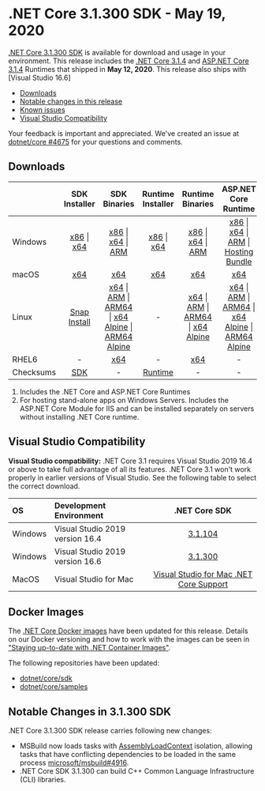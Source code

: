 # .NET Core 3.1.300 SDK - May 19, 2020

[.NET Core 3.1.300 SDK](https://dotnet.microsoft.com/download/dotnet/3.1) is available for download and usage in your environment. This release includes the [.NET Core 3.1.4](../3.1.4/3.1.4.md) and [ASP.NET Core 3.1.4](../3.1.4/3.1.4.md) Runtimes that shipped in **May 12, 2020**. This release also ships with [Visual Studio 16.6]

* [Downloads](https://dotnet.microsoft.com/download/dotnet/3.1)
* [Notable changes in this release](#notable-changes-in-31300-sdk)
* [Known issues](../3.1-known-issues.md)
* [Visual Studio Compatibility](#visual-studio-compatibility)

Your feedback is important and appreciated. We've created an issue at [dotnet/core #4675](https://github.com/dotnet/core/issues/4675) for your questions and comments.

## Downloads

|           | SDK Installer                        | SDK Binaries                 | Runtime Installer                                        | Runtime Binaries                                 | ASP.NET Core Runtime           | Windows Desktop Runtime           |
| --------- | :------------------------------------------:     | :----------------------:                 | :---------------------------:                            | :-------------------------:                      | :-----------------:            |:-----------------:            |
| Windows   | [x86][dotnet-sdk-win-x86.exe] \| [x64][dotnet-sdk-win-x64.exe] | [x86][dotnet-sdk-win-x86.zip] \| [x64][dotnet-sdk-win-x64.zip] \| [ARM][dotnet-sdk-win-arm.zip] | [x86][dotnet-runtime-win-x86.exe] \| [x64][dotnet-runtime-win-x64.exe] | [x86][dotnet-runtime-win-x86.zip] \| [x64][dotnet-runtime-win-x64.zip] \| [ARM][dotnet-runtime-win-arm.zip]  | [x86][aspnetcore-runtime-win-x86.exe] \| [x64][aspnetcore-runtime-win-x64.exe] \| [ARM][aspnetcore-runtime-win-arm.zip] \| [Hosting Bundle][dotnet-hosting-win.exe] | [x86][windowsdesktop-runtime-win-x86.exe] \| [x64][windowsdesktop-runtime-win-x64.exe] |
| macOS     | [x64][dotnet-sdk-osx-x64.pkg]  | [x64][dotnet-sdk-osx-x64.tar.gz]     | [x64][dotnet-runtime-osx-x64.pkg] | [x64][dotnet-runtime-osx-x64.tar.gz] | [x64][aspnetcore-runtime-osx-x64.tar.gz] | - |
| Linux     |  [Snap Install][snap-install]  | [x64][dotnet-sdk-linux-x64.tar.gz] \| [ARM][dotnet-sdk-linux-arm.tar.gz] \| [ARM64][dotnet-sdk-linux-arm64.tar.gz] \| [x64 Alpine][dotnet-sdk-linux-musl-x64.tar.gz] \| [ARM64 Alpine][dotnet-runtime-linux-musl-arm64.tar.gz] | - | [x64][dotnet-runtime-linux-x64.tar.gz] \| [ARM][dotnet-runtime-linux-arm.tar.gz] \| [ARM64][dotnet-runtime-linux-arm64.tar.gz] \| [x64 Alpine][dotnet-runtime-linux-musl-x64.tar.gz] | [x64][aspnetcore-runtime-linux-x64.tar.gz]  \| [ARM][aspnetcore-runtime-linux-arm.tar.gz] \| [ARM64][aspnetcore-runtime-linux-arm64.tar.gz] \| [x64 Alpine][aspnetcore-runtime-linux-musl-x64.tar.gz] \| [ARM64 Alpine][aspnetcore-runtime-linux-musl-arm64.tar.gz] | - |
| RHEL6     | -                                                | [x64][dotnet-sdk-rhel.6-x64.tar.gz]                    | -                                                        | [x64][dotnet-runtime-rhel.6-x64.tar.gz] | - | |
| Checksums | [SDK][checksums-sdk]                             | -                                        | [Runtime][checksums-runtime]                             | - | - | - |

1. Includes the .NET Core and ASP.NET Core Runtimes
2. For hosting stand-alone apps on Windows Servers. Includes the ASP.NET Core Module for IIS and can be installed separately on servers without installing .NET Core runtime.

## Visual Studio Compatibility

**Visual Studio compatibility:** .NET Core 3.1 requires Visual Studio 2019 16.4 or above to take full advantage of all its features. .NET Core 3.1 won't work properly in earlier versions of Visual Studio. See the following table to select the correct download.

| OS | Development Environment | .NET Core SDK |
| :-- | :-- | :--: |
| Windows | Visual Studio 2019 version 16.4 | [3.1.104](3.1.4.md) |
| Windows | Visual Studio 2019 version 16.6 | [3.1.300](#downloads) |
| MacOS | Visual Studio for Mac | [Visual Studio for Mac .NET Core Support](https://learn.microsoft.com/visualstudio/mac/net-core-support) |

## Docker Images

The [.NET Core Docker images](https://hub.docker.com/r/microsoft/dotnet/) have been updated for this release. Details on our Docker versioning and how to work with the images can be seen in ["Staying up-to-date with .NET Container Images"](https://devblogs.microsoft.com/dotnet/staying-up-to-date-with-net-container-images/).

The following repositories have been updated:

* [dotnet/core/sdk](https://github.com/dotnet/dotnet-docker/blob/main/README.sdk.md)
* [dotnet/core/samples](https://github.com/dotnet/dotnet-docker/blob/main/README.samples.md)

## Notable Changes in 3.1.300 SDK

.NET Core 3.1.300 SDK release carries following new changes:

* MSBuild now loads tasks with [AssemblyLoadContext](https://learn.microsoft.com/dotnet/api/system.runtime.loader.assemblyloadcontext?view=netcore-3.1) isolation, allowing tasks that have conflicting dependencies to be loaded in the same process [microsoft/msbuild#4916](https://github.com/microsoft/msbuild/pull/4916).
* .NET Core SDK 3.1.300 can build C++ Common Language Infrastructure (CLI) libraries.

[snap-install]: 3.1.4-install-instructions.md

[checksums-runtime]: https://builds.dotnet.microsoft.com/dotnet/checksums/3.1.300-sha.txt
[checksums-sdk]: https://builds.dotnet.microsoft.com/dotnet/checksums/3.1.300-sha.txt

[//]: # ( Runtime 3.1.4)
[dotnet-runtime-linux-arm.tar.gz]: https://download.visualstudio.microsoft.com/download/pr/f9c95fa6-0fa0-4fa5-b6f2-e782b4044b76/42cd3637fb99a9ffde1469ef936be0c3/dotnet-runtime-3.1.4-linux-arm.tar.gz
[dotnet-runtime-linux-arm64.tar.gz]: https://download.visualstudio.microsoft.com/download/pr/da94a32f-8fa7-4df8-b54c-f3442dc2a17a/0badd31a0487b0318a3234baf023aa3c/dotnet-runtime-3.1.4-linux-arm64.tar.gz
[dotnet-runtime-linux-musl-arm64.tar.gz]: https://download.visualstudio.microsoft.com/download/pr/26671baf-7f0d-4b0c-aeaf-ed00f1f1cd39/b4b9f36c3937020834255c3ca55f6ed2/dotnet-runtime-3.1.4-linux-musl-arm64.tar.gz
[dotnet-runtime-linux-musl-x64.tar.gz]: https://download.visualstudio.microsoft.com/download/pr/b86bf782-f36a-435d-8e85-0749e1874c97/0723f572c097721865568117e840d322/dotnet-runtime-3.1.4-linux-musl-x64.tar.gz
[dotnet-runtime-linux-x64.tar.gz]: https://download.visualstudio.microsoft.com/download/pr/c3558096-9333-41fe-9195-0bd5558bde88/7a1ff566cbdab177d49fafcb66f4316b/dotnet-runtime-3.1.4-linux-x64.tar.gz
[dotnet-runtime-osx-x64.pkg]: https://download.visualstudio.microsoft.com/download/pr/b51c2705-f7e1-4a59-b6ba-2a70d9caded3/da2567cee8519d5dc4185cbee8f97498/dotnet-runtime-3.1.4-osx-x64.pkg
[dotnet-runtime-osx-x64.tar.gz]: https://download.visualstudio.microsoft.com/download/pr/34e036e2-1189-4b34-9a94-bba712581532/60fa96357a11d25d4c75a8d0f107338f/dotnet-runtime-3.1.4-osx-x64.tar.gz
[dotnet-runtime-rhel.6-x64.tar.gz]: https://download.visualstudio.microsoft.com/download/pr/d93f93da-7d59-4b65-8d02-d60894d69785/1e05bdf2757fb14b82108df98f89bde0/dotnet-runtime-3.1.4-rhel.6-x64.tar.gz
[dotnet-runtime-win-arm.zip]: https://download.visualstudio.microsoft.com/download/pr/32e90964-8aed-4e70-8f30-e6aa5f8f5227/b998e9b6b5701a6dc3c1709bc2862958/dotnet-runtime-3.1.4-win-arm.zip
[dotnet-runtime-win-x64.exe]: https://download.visualstudio.microsoft.com/download/pr/93d4ac87-6db0-4ddd-9bef-8050067b5e5d/605b178040bdd75b63d021d9387219ea/dotnet-runtime-3.1.4-win-x64.exe
[dotnet-runtime-win-x64.zip]: https://download.visualstudio.microsoft.com/download/pr/d75cf6a6-22e6-4e25-9e87-380417656586/811507607c6999f3a842b27efddd3a01/dotnet-runtime-3.1.4-win-x64.zip
[dotnet-runtime-win-x86.exe]: https://download.visualstudio.microsoft.com/download/pr/03b8b6cb-c80c-43ea-9136-1156e839bb52/31c13e5a5b028a3c721a50df8f02caf0/dotnet-runtime-3.1.4-win-x86.exe
[dotnet-runtime-win-x86.zip]: https://download.visualstudio.microsoft.com/download/pr/8dbd1e36-4d86-4989-ae0b-d16041575fcd/105512c7459d0ff04cffbb6453657874/dotnet-runtime-3.1.4-win-x86.zip

[//]: # ( WindowsDesktop )
[windowsdesktop-runtime-win-x64.exe]: https://download.visualstudio.microsoft.com/download/pr/d8cf1fe3-21c2-4baf-988f-f0152996135e/0c00b94713ee93e7ad5b4f82e2b86607/windowsdesktop-runtime-3.1.4-win-x64.exe
[windowsdesktop-runtime-win-x86.exe]: https://download.visualstudio.microsoft.com/download/pr/2d4b7600-5f32-4a1f-abd5-47cdb2d1362b/7b8b7635e3bb63f6b2cc9a1c624b5325/windowsdesktop-runtime-3.1.4-win-x86.exe

[//]: # ( ASP 3.1.4)
[aspnetcore-runtime-linux-arm.tar.gz]: https://download.visualstudio.microsoft.com/download/pr/06f9feeb-cd19-49e9-a5cd-a230e1d8c52f/a232fbb4a6e6a90bbe624225e180308a/aspnetcore-runtime-3.1.4-linux-arm.tar.gz
[aspnetcore-runtime-linux-arm64.tar.gz]: https://download.visualstudio.microsoft.com/download/pr/0f94ccdf-a791-4978-a0e1-0309911f60a4/d734c7f79e6b180b7b91f3d7e78d24d8/aspnetcore-runtime-3.1.4-linux-arm64.tar.gz
[aspnetcore-runtime-linux-musl-arm64.tar.gz]: https://download.visualstudio.microsoft.com/download/pr/ae7297ec-38e1-42d2-aa14-2e4d911b0650/fa4654872f079cbab2f0e1d16045b577/aspnetcore-runtime-3.1.4-linux-musl-arm64.tar.gz
[aspnetcore-runtime-linux-musl-x64.tar.gz]: https://download.visualstudio.microsoft.com/download/pr/68df043e-52ef-414c-99bf-35dfe2c83759/ea6c41fb0ec443a01fbeccf348d64775/aspnetcore-runtime-3.1.4-linux-musl-x64.tar.gz
[aspnetcore-runtime-linux-x64.tar.gz]: https://download.visualstudio.microsoft.com/download/pr/a1ddc998-933c-47af-b8c7-dc2503e44e91/42d8cd08b2055df52c9457c993911f2e/aspnetcore-runtime-3.1.4-linux-x64.tar.gz
[aspnetcore-runtime-osx-x64.tar.gz]: https://download.visualstudio.microsoft.com/download/pr/82d29bd5-dbde-44bf-bab2-ca2ad773de20/5d33f6c2721fc1588631eeb59237289f/aspnetcore-runtime-3.1.4-osx-x64.tar.gz
[aspnetcore-runtime-win-arm.zip]: https://download.visualstudio.microsoft.com/download/pr/3bb0854c-541c-46c1-9efa-f26e9dfc701b/b53fb590dca38a967f1b1e12a5c10165/aspnetcore-runtime-3.1.4-win-arm.zip
[aspnetcore-runtime-win-x64.exe]: https://download.visualstudio.microsoft.com/download/pr/f9598bd0-060a-46c1-b5ce-65f1663f6204/afb4dd9e1377f63a5c124d60fb119764/aspnetcore-runtime-3.1.4-win-x64.exe
[aspnetcore-runtime-win-x86.exe]: https://download.visualstudio.microsoft.com/download/pr/adef45e2-4f8f-4880-b1f7-08c63edd640f/cf3e68f27ae8cb1e820af6ecafc24eee/aspnetcore-runtime-3.1.4-win-x86.exe
[dotnet-hosting-win.exe]: https://download.visualstudio.microsoft.com/download/pr/5bed16f2-fd1a-4027-bee3-3d6a1b5844cc/dd22ca2820fadb57fd5378e1763d27cd/dotnet-hosting-3.1.4-win.exe

[//]: # ( SDK 3.1.300 )
[dotnet-sdk-linux-arm.tar.gz]: https://download.visualstudio.microsoft.com/download/pr/f2e1cb4a-0c70-49b6-871c-ebdea5ebf09d/acb1ea0c0dbaface9e19796083fe1a6b/dotnet-sdk-3.1.300-linux-arm.tar.gz
[dotnet-sdk-linux-arm64.tar.gz]: https://download.visualstudio.microsoft.com/download/pr/e5e70860-a6d4-48cf-b0d1-eeba32657d80/2da3c605aaa65c7e4ac2ad0507a2e429/dotnet-sdk-3.1.300-linux-arm64.tar.gz
[dotnet-sdk-linux-musl-x64.tar.gz]: https://download.visualstudio.microsoft.com/download/pr/041277e6-2759-47a0-b990-e15b564c2485/6156fb738728ffe2f226c431739584d5/dotnet-sdk-3.1.300-linux-musl-x64.tar.gz
[dotnet-sdk-linux-x64.tar.gz]: https://download.visualstudio.microsoft.com/download/pr/0c795076-b679-457e-8267-f9dd20a8ca28/02446ea777b6f5a5478cd3244d8ed65b/dotnet-sdk-3.1.300-linux-x64.tar.gz
[dotnet-sdk-osx-x64.pkg]: https://download.visualstudio.microsoft.com/download/pr/f34b8ee5-1123-4a84-86a1-73fb8fb4eae8/812ae0ed01a226ebc000d2df27f5a049/dotnet-sdk-3.1.300-osx-x64.pkg
[dotnet-sdk-osx-x64.tar.gz]: https://download.visualstudio.microsoft.com/download/pr/c5449411-0257-4483-82fa-d4a6bf017e4f/da5635f42e11cb2c911a0e9a46025c06/dotnet-sdk-3.1.300-osx-x64.tar.gz
[dotnet-sdk-rhel.6-x64.tar.gz]: https://download.visualstudio.microsoft.com/download/pr/cdb98822-bf8f-4f11-a5a4-baa8d8ad66d0/b696896552ca7768a7189f775e220d2e/dotnet-sdk-3.1.300-rhel.6-x64.tar.gz
[dotnet-sdk-win-arm.zip]: https://download.visualstudio.microsoft.com/download/pr/048302c4-d583-4a31-acba-fdf85d0ebad7/8d33b36319286e27463e9e3fe1d46597/dotnet-sdk-3.1.300-win-arm.zip
[dotnet-sdk-win-x64.exe]: https://download.visualstudio.microsoft.com/download/pr/73718445-e2bd-40b7-b698-e8a9ac65f4e5/0816570f697c4e8f1b53ecfb33eaed7f/dotnet-sdk-3.1.300-win-x64.exe
[dotnet-sdk-win-x64.zip]: https://download.visualstudio.microsoft.com/download/pr/b8fee6d8-0d26-4b0f-9082-52a46550e702/46c99a915b1200f0795ce05caa946e9a/dotnet-sdk-3.1.300-win-x64.zip
[dotnet-sdk-win-x86.exe]: https://download.visualstudio.microsoft.com/download/pr/d6409713-907c-4871-8274-e81a18f55027/aa67b682cc339eec31ca9e5383f16f75/dotnet-sdk-3.1.300-win-x86.exe
[dotnet-sdk-win-x86.zip]: https://download.visualstudio.microsoft.com/download/pr/3ccea7f3-2286-4cf9-bedc-3e9b6f1798fc/10df049c5f87ad87b4eb26e73e80f98a/dotnet-sdk-3.1.300-win-x86.zip

[//]: # ( Symbols )
